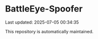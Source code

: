 # BattleEye-Spoofer

Last updated: 2025-07-05 00:34:35

This repository is automatically maintained.
